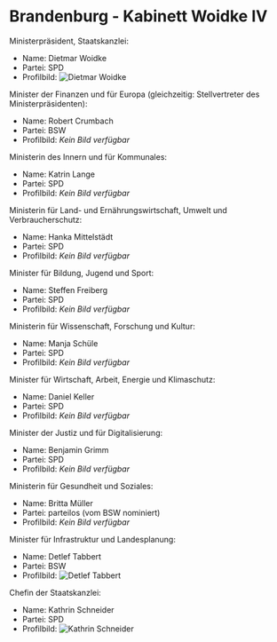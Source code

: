 # Brandenburg - Kabinett Woidke IV

Ministerpräsident, Staatskanzlei:
* Name: Dietmar Woidke
* Partei: SPD
* Profilbild: ![Dietmar Woidke](https://upload.wikimedia.org/wikipedia/commons/thumb/0/07/2017-03-19_Dietmar_Woidke_SPD_Parteitag_by_Olaf_Kosinsky-1.jpg/400px-2017-03-19_Dietmar_Woidke_SPD_Parteitag_by_Olaf_Kosinsky-1.jpg)

Minister der Finanzen und für Europa (gleichzeitig: Stellvertreter des Ministerpräsidenten):
* Name: Robert Crumbach
* Partei: BSW
* Profilbild: *Kein Bild verfügbar*

Ministerin des Innern und für Kommunales:
* Name: Katrin Lange
* Partei: SPD
* Profilbild: *Kein Bild verfügbar*

Ministerin für Land- und Ernährungswirtschaft, Umwelt und Verbraucherschutz:
* Name: Hanka Mittelstädt
* Partei: SPD
* Profilbild: *Kein Bild verfügbar*

Minister für Bildung, Jugend und Sport:
* Name: Steffen Freiberg
* Partei: SPD
* Profilbild: *Kein Bild verfügbar*

Ministerin für Wissenschaft, Forschung und Kultur:
* Name: Manja Schüle
* Partei: SPD
* Profilbild: *Kein Bild verfügbar*

Minister für Wirtschaft, Arbeit, Energie und Klimaschutz:
* Name: Daniel Keller
* Partei: SPD
* Profilbild: *Kein Bild verfügbar*

Minister der Justiz und für Digitalisierung:
* Name: Benjamin Grimm
* Partei: SPD
* Profilbild: *Kein Bild verfügbar*

Ministerin für Gesundheit und Soziales:
* Name: Britta Müller
* Partei: parteilos (vom BSW nominiert)
* Profilbild: *Kein Bild verfügbar*

Minister für Infrastruktur und Landesplanung:
* Name: Detlef Tabbert
* Partei: BSW
* Profilbild: ![Detlef Tabbert](https://upload.wikimedia.org/wikipedia/commons/thumb/3/32/2016-02-29-Detlef_Tabbert-hart_aber_fair-4599.jpg/400px-2016-02-29-Detlef_Tabbert-hart_aber_fair-4599.jpg)

Chefin der Staatskanzlei:
* Name: Kathrin Schneider
* Partei: SPD
* Profilbild: ![Kathrin Schneider](https://upload.wikimedia.org/wikipedia/commons/thumb/b/b2/Kathrin_Schneider_bei_Baumpflanzung_Esskastanie_Geisendorf_%2843438430562%29_%28cropped%29.jpg/400px-Kathrin_Schneider_bei_Baumpflanzung_Esskastanie_Geisendorf_%2843438430562%29_%28cropped%29.jpg)
